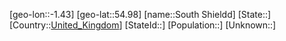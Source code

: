 ﻿---
location: [54.98,-1.43]
type: City
tags:
- geo/City


SpocWebEntityId: 34392
isDeleted: false
confidential: public

---
[geo-lon::-1.43]
[geo-lat::54.98]
[name::South Shieldd]
[State::]
[Country::[United_Kingdom](geo/Continent/Europe/United_Kingdom.md)]
[StateId::]
[Population::]
[Unknown::]

